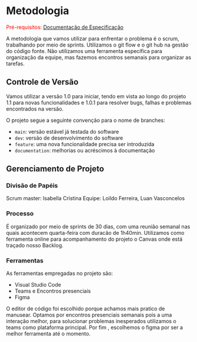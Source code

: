 
# Metodologia

<span style="color:red">Pré-requisitos: <a href="2-Especificação do Projeto.md"> Documentação de Especificação</a></span>


A metodologia que vamos utilizar para enfrentar o problema é o scrum, trabalhando por meio de sprints. Utilizamos o git flow e o git hub na gestão do código fonte. Não utilizamos uma ferramenta específica para organização da equipe, mas fazemos encontros semanais para organizar as tarefas.


## Controle de Versão

Vamos utilizar a versão 1.0 para iniciar, tendo em vista ao longo do projeto 1.1 para novas funcionalidades e 1.0.1 para resolver bugs, falhas e problemas encontrados na versão.

O projeto segue a seguinte convenção para o nome de branches:

- `main`: versão estável já testada do software
- `dev`: versão de desenvolvimento do software
- `feature`: uma nova funcionalidade precisa ser introduzida
- `documentation`: melhorias ou acréscimos à documentação


## Gerenciamento de Projeto

### Divisão de Papéis

Scrum master: Isabella Cristina
Equipe: Loildo Ferreira, Luan Vasconcelos

### Processo

É organizado por meio de sprints de 30 dias, com uma reunião semanal nas quais acontecem quarta-feira com duracão de 1h40min. Utilizamos como ferramenta online para acompanhamento do projeto o Canvas onde está traçado nosso Backlog.

### Ferramentas

As ferramentas empregadas no projeto são:

- Visual Studio Code
- Teams e Encontros presenciais
- Figma

O editor de código foi escolhido porque achamos mais pratico de manusear. Optamos por encontros presenciais semanais pois a uma interação melhor, para solucionar problemas inesperados utilizamos o teams como plataforma principal. Por fim , escolhemos o figma por ser a melhor ferramenta até o momento.  
 
